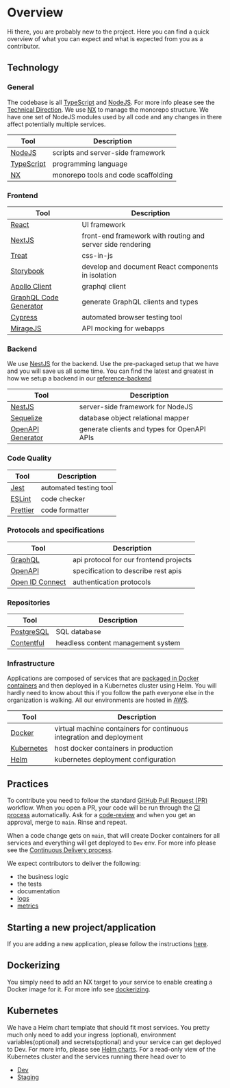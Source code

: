 # Overview

Hi there, you are probably new to the project. Here you can find a quick overview of what you can expect and what is expected from you as a contributor.

## Technology

### General

The codebase is all [TypeScript](https://www.typescriptlang.org) and [NodeJS](https://nodejs.org/en/). For more info please see the [Technical Direction](technical-direction.md). We use [NX](https://nx.dev) to manage the monorepo structure. We have one set of NodeJS modules used by all code and any changes in there affect potentially multiple services.

| Tool                                          | Description                         |
| --------------------------------------------- | ----------------------------------- |
| [NodeJS](https://nodejs.org/en/)              | scripts and server-side framework   |
| [TypeScript](https://www.typescriptlang.org/) | programming language                |
| [NX](https://nx.dev/react)                    | monorepo tools and code scaffolding |

### Frontend

| Tool                                                          | Description                                                |
| ------------------------------------------------------------- | ---------------------------------------------------------- |
| [React](https://reactjs.org/)                                 | UI framework                                               |
| [NextJS](https://nextjs.org/)                                 | front-end framework with routing and server side rendering |
| [Treat](https://seek-oss.github.io/treat/)                    | css-in-js                                                  |
| [Storybook](https://storybook.js.org/)                        | develop and document React components in isolation         |
| [Apollo Client](https://www.apollographql.com/docs/react/)    | graphql client                                             |
| [GraphQL Code Generator](https://graphql-code-generator.com/) | generate GraphQL clients and types                         |
| [Cypress](https://www.cypress.io/)                            | automated browser testing tool                             |
| [MirageJS](https://miragejs.com/)                             | API mocking for webapps                                    |

### Backend

We use [NestJS](https://nestjs.com) for the backend. Use the pre-packaged setup that we have and you will save us all some time. You can find the latest and greatest in how we setup a backend in our [reference-backend](https://github.com/island-is/island.is/blob/main/apps/reference-backend)

| Tool                                                 | Description                                 |
| ---------------------------------------------------- | ------------------------------------------- |
| [NestJS](https://nestjs.com/)                        | server-side framework for NodeJS            |
| [Sequelize](https://sequelize.org/)                  | database object relational mapper           |
| [OpenAPI Generator](https://openapi-generator.tech/) | generate clients and types for OpenAPI APIs |

### Code Quality

| Tool                             | Description            |
| -------------------------------- | ---------------------- |
| [Jest](https://jestjs.io/)       | automated testing tool |
| [ESLint](https://eslint.org/)    | code checker           |
| [Prettier](https://prettier.io/) | code formatter         |

### Protocols and specifications

| Tool                                           | Description                            |
| ---------------------------------------------- | -------------------------------------- |
| [GraphQL](https://graphql.org/)                | api protocol for our frontend projects |
| [OpenAPI](https://www.openapis.org/)           | specification to describe rest apis    |
| [Open ID Connect](https://openid.net/connect/) | authentication protocols               |

### Repositories

| Tool                                      | Description                        |
| ----------------------------------------- | ---------------------------------- |
| [PostgreSQL](https://www.postgresql.org/) | SQL database                       |
| [Contentful](https://www.contentful.com/) | headless content management system |

### Infrastructure

Applications are composed of services that are [packaged in Docker containers](README.md#dockerizing) and then deployed in a Kubernetes cluster using Helm. You will hardly need to know about this if you follow the path everyone else in the organization is walking. All our environments are hosted in [AWS](devops/environment-setup.md).

| Tool                                 | Description                                                          |
| ------------------------------------ | -------------------------------------------------------------------- |
| [Docker](https://www.docker.com/)    | virtual machine containers for continuous integration and deployment |
| [Kubernetes](https://kubernetes.io/) | host docker containers in production                                 |
| [Helm](https://helm.sh/)             | kubernetes deployment configuration                                  |

## Practices

To contribute you need to follow the standard [GitHub Pull Request (PR)](https://docs.github.com/en/github/collaborating-with-issues-and-pull-requests/about-pull-requests) workflow. When you open a PR, your code will be run through the [CI process](adr/0002-continuous-integration.md) automatically. Ask for a [code-review](code-reviews.md) and when you get an approval, merge to `main`. Rinse and repeat.

When a code change gets on `main`, that will create Docker containers for all services and everything will get deployed to `Dev` env. For more info please see the [Continuous Delivery process](devops/continuous-delivery.md).

We expect contributors to deliver the following:

- the business logic
- the tests
- documentation
- [logs](devops/logging.md)
- [metrics](devops/metrics.md)

## Starting a new project/application

If you are adding a new application, please follow the instructions [here](../repository/generate.md).

## Dockerizing

You simply need to add an NX target to your service to enable creating a Docker image for it. For more info see [dockerizing](devops/dockerizing.md).

## Kubernetes

We have a Helm chart template that should fit most services. You pretty much only need to add your ingress (optional), environment variables(optional) and secrets(optional) and your service can get deployed to Dev. For more info, please see [Helm charts](https://github.com/island-is/helm). For a read-only view of the Kubernetes cluster and the services running there head over to

- [Dev](https://kubenav.dev01.devland.is)
- [Staging](https://kubenav.staging01.devland.is)
